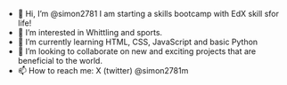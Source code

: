 - 👋 Hi, I’m @simon2781 I am starting a skills bootcamp with EdX skill sfor life!
- 👀 I’m interested in Whittling and sports.
- 🌱 I’m currently learning HTML, CSS, JavaScript and basic Python
- 💞️ I’m looking to collaborate on new and exciting projects that are beneficial to the world.
- 📫 How to reach me: X (twitter) @simon2781m 

<!---
simon2781/simon2781 is a ✨ special ✨ repository because its `README.md` (this file) appears on your GitHub profile.
You can click the Preview link to take a look at your changes.
--->

